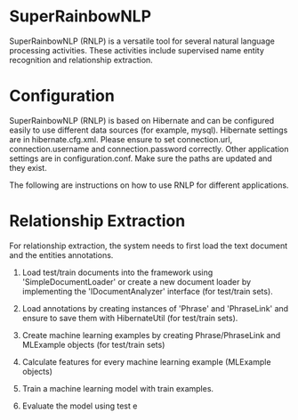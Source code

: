 SuperRainbowNLP
==========

SuperRainbowNLP (RNLP) is a versatile tool for several natural language processing activities. These activities include supervised name entity recognition and relationship extraction.


Configuration
==========
SuperRainbowNLP (RNLP) is based on Hibernate and can be configured easily to use different data sources (for example, mysql). Hibernate settings are in hibernate.cfg.xml. Please ensure to set connection.url, connection.username and connection.password correctly. Other application settings are in configuration.conf. Make sure the paths are updated and they exist.

The following are instructions on how to use RNLP for different applications.

Relationship Extraction
==========
For relationship extraction, the system needs to first load the text document and the entities annotations.

1. Load test/train documents into the framework using 'SimpleDocumentLoader' or create a new document loader by implementing the 'IDocumentAnalyzer' interface (for test/train sets).

2. Load annotations by creating instances of 'Phrase' and 'PhraseLink' and ensure to save them with HibernateUtil (for test/train sets).

3. Create machine learning examples by creating Phrase/PhraseLink and MLExample objects (for test/train sets)

4. Calculate features for every machine learning example (MLExample objects)

5. Train a machine learning model with train examples.

6. Evaluate the model using test e